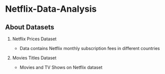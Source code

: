 # Netflix-Data-Analysis

## About Datasets
1. Netflix Prices Dataset
   - Data contains Netflix monthly subscription fees in different countries

2. Movies Titles Dataset
   - Movies and TV Shows on Netflix dataset

